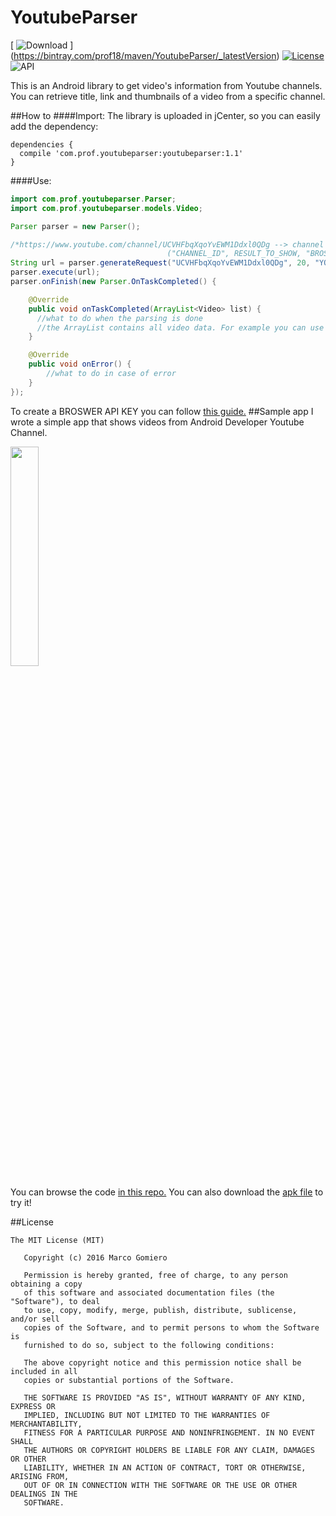 # YoutubeParser
[ ![Download](https://api.bintray.com/packages/prof18/maven/YoutubeParser/images/download.svg) ]
(https://bintray.com/prof18/maven/YoutubeParser/_latestVersion)
[![License](https://img.shields.io/badge/License-MIT-blue.svg?style=flat)](http://opensource.org/licenses/MIT) 
![API](https://img.shields.io/badge/API-15%2B-brightgreen.svg?style=flat)

This is an Android library to get video's information from Youtube channels. You can retrieve title, link and thumbnails
of a video from a specific channel. 

##How to
####Import:
The library is uploaded in jCenter, so you can easily add the dependency:
```Gradle
dependencies {
  compile 'com.prof.youtubeparser:youtubeparser:1.1'
}
```
####Use:
```Java
import com.prof.youtubeparser.Parser;
import com.prof.youtubeparser.models.Video;

Parser parser = new Parser();

/*https://www.youtube.com/channel/UCVHFbqXqoYvEWM1Ddxl0QDg --> channel id = UCVHFbqXqoYvEWM1Ddxl0QDg
                                   ("CHANNEL_ID", RESULT_TO_SHOW, "BROSWER_API_KEY)*/
String url = parser.generateRequest("UCVHFbqXqoYvEWM1Ddxl0QDg", 20, "YOUR_BROSWER_API_KEY");
parser.execute(url);
parser.onFinish(new Parser.OnTaskCompleted() {

    @Override
    public void onTaskCompleted(ArrayList<Video> list) {
      //what to do when the parsing is done
      //the ArrayList contains all video data. For example you can use it for your adapter
    }

    @Override
    public void onError() {
        //what to do in case of error
    }
});
```
To create a BROSWER API KEY you can follow 
<a href="https://support.google.com/cloud/answer/6158862?hl=en#creating-browser-api-keys"> this guide.</a>
##Sample app
I wrote a simple app that shows videos from Android Developer Youtube Channel. 

<img src="https://raw.githubusercontent.com/prof18/YoutubeParser/master/Screen.png" width="30%" height="30%">

You can browse the code <a href="https://github.com/prof18/YoutubeParser/tree/master/app"> in this repo.</a> 
You can also download the <a href="https://github.com/prof18/YoutubeParser/blob/master/YoutubeParser.apk"> apk file</a> to try it!

##License
```
The MIT License (MIT)

   Copyright (c) 2016 Marco Gomiero
   
   Permission is hereby granted, free of charge, to any person obtaining a copy 
   of this software and associated documentation files (the "Software"), to deal 
   to use, copy, modify, merge, publish, distribute, sublicense, and/or sell 
   copies of the Software, and to permit persons to whom the Software is
   furnished to do so, subject to the following conditions:

   The above copyright notice and this permission notice shall be included in all 
   copies or substantial portions of the Software.

   THE SOFTWARE IS PROVIDED "AS IS", WITHOUT WARRANTY OF ANY KIND, EXPRESS OR 
   IMPLIED, INCLUDING BUT NOT LIMITED TO THE WARRANTIES OF MERCHANTABILITY, 
   FITNESS FOR A PARTICULAR PURPOSE AND NONINFRINGEMENT. IN NO EVENT SHALL 
   THE AUTHORS OR COPYRIGHT HOLDERS BE LIABLE FOR ANY CLAIM, DAMAGES OR OTHER 
   LIABILITY, WHETHER IN AN ACTION OF CONTRACT, TORT OR OTHERWISE, ARISING FROM, 
   OUT OF OR IN CONNECTION WITH THE SOFTWARE OR THE USE OR OTHER DEALINGS IN THE 
   SOFTWARE. 
```
